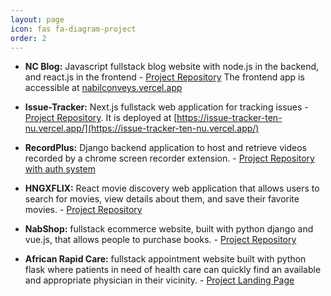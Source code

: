 ```yaml
---
layout: page
icon: fas fa-diagram-project
order: 2
---
```


- **NC Blog:** Javascript fullstack blog website with node.js in the backend, and react.js in the frontend - [Project Repository](https://github.com/nabil2i/ncblog)
The frontend app is accessible at [nabilconveys.vercel.app](https://nabilconveys.vercel.app)

- **Issue-Tracker:** Next.js fullstack web application for tracking issues - [Project Repository](https://github.com/nabil2i/issue-tracker). It is deployed at [https://issue-tracker-ten-nu.vercel.app/](https://issue-tracker-ten-nu.vercel.app/)

- **RecordPlus:** Django backend application to host and retrieve videos recorded by a chrome screen recorder extension. - [Project Repository with auth system](https://github.com/nabil2i/record-plus)

- **HNGXFLIX:** React movie discovery web application that allows users to search for movies, view details about them, and save their favorite movies. - [Project Repository](https://github.com/nabil2i/hngxflix)

- **NabShop:** fullstack ecommerce website, built with python django and vue.js, that allows people to purchase books. - [Project Repository](https://github.com/nabil2i/nabshop)

- **African Rapid Care:** fullstack appointment website built with python flask where patients in need of health care can quickly find an available and appropriate physician in their vicinity. - [Project Landing Page](https://nabil2i.github.io/arc-page)
